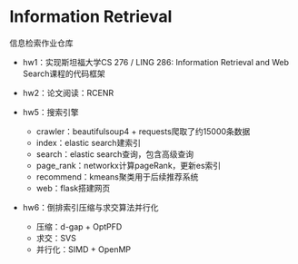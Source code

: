 # Information Retrieval
信息检索作业仓库  

- hw1：实现斯坦福大学CS 276 / LING 286: Information Retrieval and Web Search课程的代码框架

- hw2：论文阅读：RCENR

- hw5：搜索引擎
    - crawler：beautifulsoup4 + requests爬取了约15000条数据
    - index：elastic search建索引
    - search：elastic search查询，包含高级查询
    - page_rank：networkx计算pageRank，更新es索引
    - recommend：kmeans聚类用于后续推荐系统
    - web：flask搭建网页  

- hw6：倒排索引压缩与求交算法并行化
    - 压缩：d-gap + OptPFD
    - 求交：SVS
    - 并行化：SIMD + OpenMP